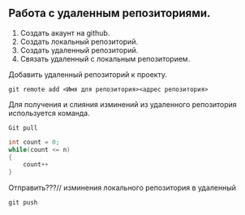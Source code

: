 ## Работа с удаленным репозиториями.

1. Создать акаунт на github.
2. Создать локальный репозиторий.
3. Создать удаленный репозиторий.
4. Связать удаленный с локальным репозиторием.

Добавить удаленный репозиторий к проекту.
```
git remote add <Имя для репозитория><адрес репозитория>
```
Для получения и слияния изминений из удаленного репозитория используется команда.
```
Git pull
```

```C#
int count = 0;
while(count <= n)
{
    count++
}
```

Отправить???// изминения локального репозитория в удаленный
```
git push
```
